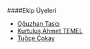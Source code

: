 ####Ekip Üyeleri

* [Oğuzhan Taşcı](http://github.com/oguzhantasci)
* [Kurtuluş Ahmet TEMEL](http://github.com/kurtulusahmet)
* [Tuğçe Çokay](https://github.com/tugcecokay)
